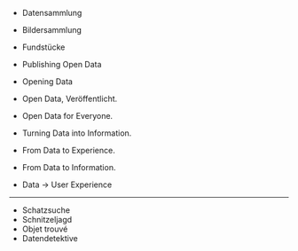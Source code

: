 - Datensammlung
- Bildersammlung

- Fundstücke

- Publishing Open Data
- Opening Data
- Open Data, Veröffentlicht.
- Open Data for Everyone.

- Turning Data into Information.
- From Data to Experience.
- From Data to Information.

- Data → User Experience

---

- Schatzsuche
- Schnitzeljagd
- Objet trouvé
- Datendetektive


